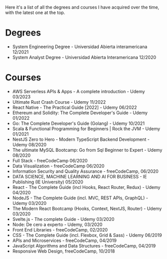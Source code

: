 Here it's a list of all the degrees and courses I have acquired over the time, with the latest one at the top.

# Degrees
- System Engineering Degree - Universidad Abierta interamericana 12/2021
- System Analyst Degree - Universidad Abierta Interamericana 12/2020

# Courses
- AWS Serverless APIs & Apps - A complete introduction - Udemy 03/2023
- Ultimate Rust Crash Course - Udemy 11/2022
- React Native - The Practical Guide [2022] - Udemy 06/2022
- Ethereum and Solidity: The Complete Developer's Guide - Udemy 01/2022
- Go: The Complete Developer's Guide (Golang)  - Udemy 10/2021
- Scala & Functional Programming for Beginners | Rock the JVM - Udemy 01/2021
- NestJS Zero to Hero - Modern TypeScript Backend Development - Udemy 08/2020
- The ultimate MySQL Bootcamp: Go from Sql Beginner to Expert - Udemy 08/2020
- Full Stack - freeCodeCamp 06/2020
- Data Visualization - freeCodeCamp 06/2020
- Information Security and Quality Assurance - freeCodeCamp, 06/2020
- DATA SCIENCE, MACHINE LEARNING AND AI FOR BUSINESS - IE Publishing (IE University) 05/2020
- React - The Complete Guide (incl Hooks, React Router, Redux) - Udemy 04/2020
- NodeJS - The Complete Guide (incl. MVC, REST APIs, GraphQL) - Udemy 03/2020
- The Modern React Bootcamp (Hooks, Context, NextJS, Router) - Udemy 03/2020
- Svelte.js - The complete Guide - Udemy 03/2020
- Node: De cero a experto - Udemy, 03/2020
- Front End Libraries - freeCodeCamp, 02/2020
- CSS - The Complete Guide (incl. Flexbox, Grid & Sass) - Udemy 06/2019
- APIs and Microservices - freeCodeCamp, 04/2019
- JavaScript Algorithms and Data Structures - freeCodeCamp, 04/2019
- Responsive Web Design, freeCodeCamp, 10/2018
